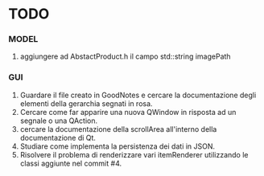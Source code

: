 # TODO

### MODEL
1. aggiungere ad AbstactProduct.h il campo std::string imagePath

### GUI 
1. Guardare il file creato in GoodNotes e cercare la documentazione degli elementi della gerarchia segnati in rosa. 
2. Cercare come far apparire una nuova QWindow in risposta ad un segnale o una QAction.
3. cercare la documentazione della scrollArea all'interno della documentazione di Qt.
4. Studiare come implementa la persistenza dei dati in JSON.
5. Risolvere il problema di renderizzare vari itemRenderer utilizzando le classi aggiunte nel commit #4.